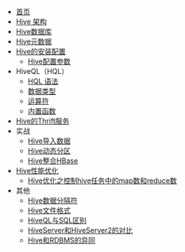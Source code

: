 - [首页](Hive/README.md)
- [Hive 架构](Hive/Hive架构.md)
- [Hive数据库](Hive/Hive数据库.md)
- [Hive元数据](Hive/Hive元数据.md)
- [Hive的安装配置](Hive/Hive的安装配置.md)
  - [Hive配置参数](Hive/Hive配置参数.md)
- HiveQL（HQL）
  - [HQL 语法](Hive/HiveQL.md)
  - [数据类型](Hive/Hive数据类型.md)
  - [运算符](Hive/Hive运算符.md)
  - [内置函数](Hive/Hive内置函数.md)
- [Hive的Thrift服务](Hive/Hive的Thrift服务.md)
- 实战
  - [Hive导入数据](Hive/Hive导入数据.md)
  - [Hive动态分区](Hive/Hive动态分区.md)
  - [Hive整合HBase](Hive/Hive整合HBase.md)
- [Hive性能优化](Hive/Hive性能优化.md)
  -  [Hive优化之控制hive任务中的map数和reduce数](Hive/Hive优化之控制hive任务中的map数和reduce数.md)
- 其他
  - [Hive数据分隔符](Hive/Hive数据分隔符.md)
  - [Hive文件格式](Hive/Hive文件格式.md)
  - [HiveQL与SQL区别](Hive/HiveQL与SQL区别.md)
  - [HiveServer和HiveServer2的对比](Hive/HiveServer.md)
  - [Hive和RDBMS的异同](Hive/Hive和RDBMS的异同.md)
